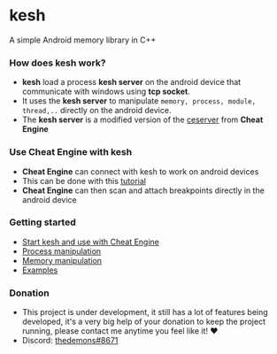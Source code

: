 # kesh
A simple Android memory library in C++

### How does kesh work?
- **kesh** load a process **kesh server** on the android device that communicate with windows using **tcp socket**.
- It uses the **kesh server** to manipulate ```memory, process, module, thread,..``` directly on the android device.
- The **kesh server** is a modified version of the [ceserver](https://github.com/cheat-engine/cheat-engine/tree/master/Cheat%20Engine/ceserver "ceserver") from **Cheat Engine**

### Use Cheat Engine with kesh
- **Cheat Engine** can connect with kesh to work on android devices
- This can be done with this [tutorial]()
- **Cheat Engine** can then scan and attach breakpoints directly in the android device

### Getting started
- [Start kesh and use with Cheat Engine]()
- [Process manipulation]()
- [Memory manipulation]()
- [Examples]()

### Donation
- This project is under development, it still has a lot of features being developed, it's a very big help of your donation to keep the project running, please contact me anytime you feel like it! ♥
- Discord: [thedemons#8671](https://discord.com/users/269920976236576769)
